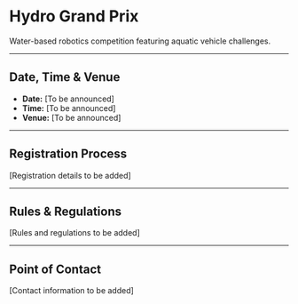 # Hydro Grand Prix

Water-based robotics competition featuring aquatic vehicle challenges.

---

## Date, Time & Venue

- **Date:** [To be announced]
- **Time:** [To be announced]
- **Venue:** [To be announced]

---

## Registration Process

[Registration details to be added]

---

## Rules & Regulations

[Rules and regulations to be added]

---

## Point of Contact

[Contact information to be added]